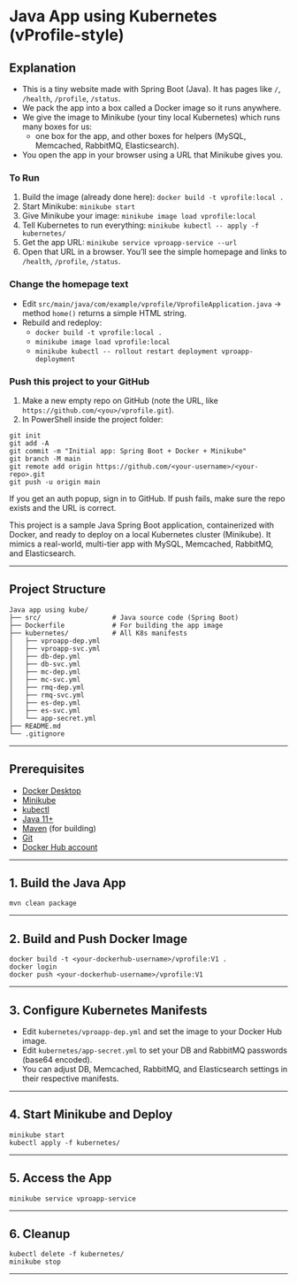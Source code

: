 # Java App using Kubernetes (vProfile-style)

## Explanation
- This is a tiny website made with Spring Boot (Java). It has pages like `/`, `/health`, `/profile`, `/status`.
- We pack the app into a box called a Docker image so it runs anywhere.
- We give the image to Minikube (your tiny local Kubernetes) which runs many boxes for us:
  - one box for the app, and other boxes for helpers (MySQL, Memcached, RabbitMQ, Elasticsearch).
- You open the app in your browser using a URL that Minikube gives you.

### To Run
1) Build the image (already done here): `docker build -t vprofile:local .`
2) Start Minikube: `minikube start`
3) Give Minikube your image: `minikube image load vprofile:local`
4) Tell Kubernetes to run everything: `minikube kubectl -- apply -f kubernetes/`
5) Get the app URL: `minikube service vproapp-service --url`
6) Open that URL in a browser. You’ll see the simple homepage and links to `/health`, `/profile`, `/status`.

### Change the homepage text
- Edit `src/main/java/com/example/vprofile/VprofileApplication.java` → method `home()` returns a simple HTML string.
- Rebuild and redeploy:
  - `docker build -t vprofile:local .`
  - `minikube image load vprofile:local`
  - `minikube kubectl -- rollout restart deployment vproapp-deployment`

### Push this project to your GitHub
1) Make a new empty repo on GitHub (note the URL, like `https://github.com/<you>/vprofile.git`).
2) In PowerShell inside the project folder:
```
git init
git add -A
git commit -m "Initial app: Spring Boot + Docker + Minikube"
git branch -M main
git remote add origin https://github.com/<your-username>/<your-repo>.git
git push -u origin main
```

If you get an auth popup, sign in to GitHub. If push fails, make sure the repo exists and the URL is correct.

This project is a sample Java Spring Boot application, containerized with Docker, and ready to deploy on a local Kubernetes cluster (Minikube). It mimics a real-world, multi-tier app with MySQL, Memcached, RabbitMQ, and Elasticsearch.

---

## Project Structure

```
Java app using kube/
├── src/                  # Java source code (Spring Boot)
├── Dockerfile            # For building the app image
├── kubernetes/           # All K8s manifests
│   ├── vproapp-dep.yml
│   ├── vproapp-svc.yml
│   ├── db-dep.yml
│   ├── db-svc.yml
│   ├── mc-dep.yml
│   ├── mc-svc.yml
│   ├── rmq-dep.yml
│   ├── rmq-svc.yml
│   ├── es-dep.yml
│   ├── es-svc.yml
│   └── app-secret.yml
├── README.md
└── .gitignore
```

---

## Prerequisites
- [Docker Desktop](https://www.docker.com/products/docker-desktop/)
- [Minikube](https://minikube.sigs.k8s.io/docs/start/)
- [kubectl](https://kubernetes.io/docs/tasks/tools/)
- [Java 11+](https://adoptium.net/)
- [Maven](https://maven.apache.org/) (for building)
- [Git](https://git-scm.com/)
- [Docker Hub account](https://hub.docker.com/)

---

## 1. Build the Java App

```
mvn clean package
```

---

## 2. Build and Push Docker Image

```
docker build -t <your-dockerhub-username>/vprofile:V1 .
docker login
docker push <your-dockerhub-username>/vprofile:V1
```

---

## 3. Configure Kubernetes Manifests

- Edit `kubernetes/vproapp-dep.yml` and set the image to your Docker Hub image.
- Edit `kubernetes/app-secret.yml` to set your DB and RabbitMQ passwords (base64 encoded).
- You can adjust DB, Memcached, RabbitMQ, and Elasticsearch settings in their respective manifests.

---

## 4. Start Minikube and Deploy

```
minikube start
kubectl apply -f kubernetes/
```

---

## 5. Access the App

```
minikube service vproapp-service
```

---

## 6. Cleanup

```
kubectl delete -f kubernetes/
minikube stop
```

---

